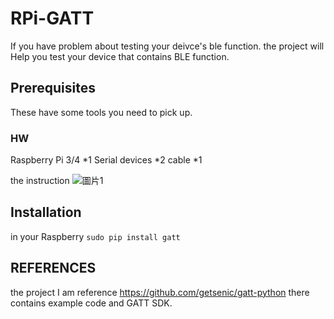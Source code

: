 # RPi-GATT
If you have problem about testing your deivce's ble function. the project will Help you test your device that contains BLE function.


## Prerequisites

These have some tools you need to pick up.

### HW
Raspberry Pi 3/4 *1
Serial devices *2
cable *1

the instruction
![圖片1](https://user-images.githubusercontent.com/22633988/151558605-51e352b3-ac64-432d-9b29-118bb4ec9f77.png)


## Installation
in your Raspberry
`sudo pip install gatt`




## REFERENCES
the project I am reference https://github.com/getsenic/gatt-python there contains example code and GATT SDK.

